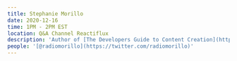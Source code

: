 ```yaml
---
title: Stephanie Morillo
date: 2020-12-16
time: 1PM - 2PM EST
location: Q&A Channel Reactiflux
description: 'Author of [The Developers Guide to Content Creation](https://www.developersguidetocontent.com/) and [much more](https://www.stephaniemorillo.co/books). Senior PM & Content Strategist with an MSc in UXD. I help developers become better content creators. Pronounced moh-REE-yoh.'
people: '[@radiomorillo](https://twitter.com/radiomorillo)'
---
```

